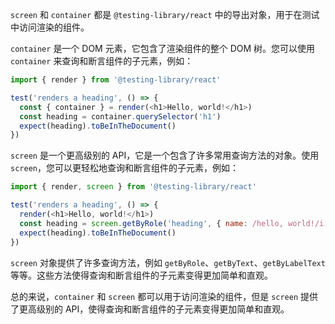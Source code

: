 `screen` 和 `container` 都是 `@testing-library/react` 中的导出对象，用于在测试中访问渲染的组件。

`container` 是一个 DOM 元素，它包含了渲染组件的整个 DOM 树。您可以使用 `container` 来查询和断言组件的子元素，例如：

```javascript
import { render } from '@testing-library/react'

test('renders a heading', () => {
  const { container } = render(<h1>Hello, world!</h1>)
  const heading = container.querySelector('h1')
  expect(heading).toBeInTheDocument()
})
```

`screen` 是一个更高级别的 API，它是一个包含了许多常用查询方法的对象。使用 `screen`，您可以更轻松地查询和断言组件的子元素，例如：

```javascript
import { render, screen } from '@testing-library/react'

test('renders a heading', () => {
  render(<h1>Hello, world!</h1>)
  const heading = screen.getByRole('heading', { name: /hello, world!/i })
  expect(heading).toBeInTheDocument()
})
```

`screen` 对象提供了许多查询方法，例如 `getByRole`、`getByText`、`getByLabelText` 等等。这些方法使得查询和断言组件的子元素变得更加简单和直观。

总的来说，`container` 和 `screen` 都可以用于访问渲染的组件，但是 `screen` 提供了更高级别的 API，使得查询和断言组件的子元素变得更加简单和直观。
